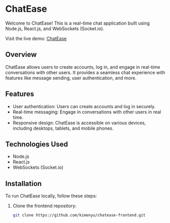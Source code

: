 # ChatEase

Welcome to ChatEase! This is a real-time chat application built using Node.js, React.js, and WebSockets (Socket.io).

Visit the live demo: [ChatEase](https://chatease-frontend.vercel.app/)

## Overview

ChatEase allows users to create accounts, log in, and engage in real-time conversations with other users. It provides a seamless chat experience with features like message sending, user authentication, and more.

## Features

- User authentication: Users can create accounts and log in securely.
- Real-time messaging: Engage in conversations with other users in real time.
- Responsive design: ChatEase is accessible on various devices, including desktops, tablets, and mobile phones.

## Technologies Used

- Node.js
- React.js
- WebSockets (Socket.io)

## Installation

To run ChatEase locally, follow these steps:

1. Clone the frontend repository:
   ```bash
   git clone https://github.com/kimenyu/chatease-frontend.git
